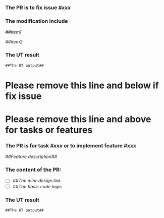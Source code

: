 ### The PR is to fix issue _#xxx_

### The modification include

_##item1_

_##item2_

### The UT result
`##The UT output##`

# Please remove this line and below if fix issue

# Please remove this line and above for tasks or features

### The PR is for task _#xxx_ or to implement feature #xxx

_##Feature description##_

### The content of the PR:
* [ ] _##The mini-design link_
* [ ] _##The basic code logic_

### The UT result
`##The UT output##`
